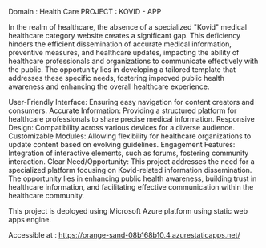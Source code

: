 Domain : Health Care
PROJECT : KOVID - APP

In the realm of healthcare, the absence of a specialized "Kovid" medical healthcare category website creates a significant gap. This deficiency hinders the efficient dissemination of accurate medical information, preventive measures, and healthcare updates, impacting the ability of healthcare professionals and organizations to communicate effectively with the public. The opportunity lies in developing a tailored template that addresses these specific needs, fostering improved public health awareness and enhancing the overall healthcare experience.

User-Friendly Interface: Ensuring easy navigation for content creators and consumers.
Accurate Information: Providing a structured platform for healthcare professionals to share precise medical information.
Responsive Design: Compatibility across various devices for a diverse audience.
Customizable Modules: Allowing flexibility for healthcare organizations to update content based on evolving guidelines.
Engagement Features: Integration of interactive elements, such as forums, fostering community interaction.
Clear Need/Opportunity:
This project addresses the need for a specialized platform focusing on Kovid-related information dissemination. The opportunity lies in enhancing public health awareness, building trust in healthcare information, and facilitating effective communication within the healthcare community.

This project is deployed using Microsoft Azure platform using static web apps engine.

Accessible at : https://orange-sand-08b168b10.4.azurestaticapps.net/
